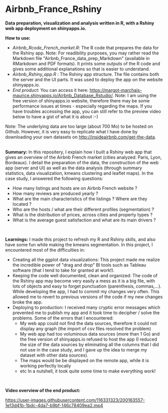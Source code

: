 # Airbnb_France_Rshiny

**Data preparation, visualization and analysis written in R, with a Rshiny web app deployment on shinyapps.io.**

**How to use:**

* _Airbnb_Rcode_French_market.R_: The R code that prepares the data for the Rshiny app. Note: For readibility purposes, you may rather read the Markdown file "Airbnb_France_data_prep_Markdown" (available in RMarkdown and PDF formats). It prints some outputs of the R code and gives some additional explanations so that is easier to understand.
* _Airbnb_Rshiny_app.R_ : The Rshiny app structure. The file contains both the server and the UI parts. It was used to deploy the app on the website shinyapps.io. 
* _End product_: You can access it here: https://margot-marchais-maurice.shinyapps.io/Airbnb_Database_Rstudio/. Note: I am using the free version of shinyapps.io website, therefore there may be some performance issues at times - especially regarding the maps. If you have troubles accessing the app, you can still refer to the preview video below to have a gist of what it is about :-)

Note: The underlying data are too large (about 700 Mo) to be hosted on Github. However, it is very easy to replicate what I have done by downloading your own datasets on http://insideairbnb.com/get-the-data.     
<br />
    
**Summary:** 
In this repositery, I explain how I built a Rshiny web app that gives an overview of the Airbnb French market (cities analyzed: Paris, Lyon, Bordeaux).
I detail the preparation of the data, the construction of the web app (server and UI) as well as the data analysis (through summary statistics, data visualization, kmeans clustering and leaflet maps). In the case study, I answered the following questions:
* How many listings and hosts are on Airbnb French website ?
* How many reviews are produced yearly ?
* What are the main characteristics of the listings ? Where are they located ?
* Who are the hosts / what are their different profiles (segmentation) ? 
* What is the distribution of prices, across cities and property types ?
* What is the average guest satisfaction and what are its main drivers ?    
<br />

**Learnings:** 
I made this project to refresh my R and Rshiny skills, and also have some fun while making the kmeans segmentation.
In this project, I encountered most of the difficulties in:
* Creating all the ggplot data visualizations: This project made me realize the incredible power of "drag and drop" BI tools such as Tableau software (that I tend to take for granted at work!).
* Keeping the code well documented, clean and organized: The code of the Rshiny app may become very easily a mess as it is a big file, with lots of objects and easy to forget punctuation (parenthesis, commas,...). While developing the app, I had to commit my changes very often. This allowed me to revert to previous versions of the code if my new changes broke the app.
* Deploying to production: I received many cryptic error messages which prevented me to publish my app and it took time to decipher / solve the problems. Some of the errors that I encountered: 
   * My web app could not find the data sources, therefore it could not display any graph (the import of csv files resolved the problem)
   * My web app had too voluminous data sources (more than 1 Go) and the free version of shinyapps.io refused to host the app (I reduced the size of the data sources by eliminating all the columns that I did not use in the case study, and I gave up the idea to merge my dataset with other data sources). 
   * The maps would be be displayed on the remote app, while it is working perfectly locally
   * etc
In a nutshell, it took quite some time to make everything work!
<br />

**Video overview of the end product:**


https://user-images.githubusercontent.com/116331323/200163557-1e13d41b-1bdc-4da7-b9bf-146c78409ea2.mp4

